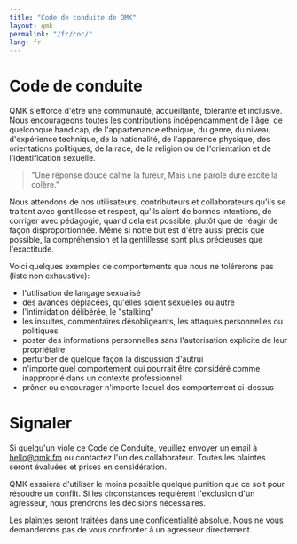 ```yaml
---
title: "Code de conduite de QMK"
layout: qmk
permalink: "/fr/coc/"
lang: fr
---
```


# Code de conduite

QMK s'efforce d'être une communauté, accueillante, tolérante et inclusive. Nous encourageons toutes les contributions indépendamment de l'âge, de quelconque handicap, de l'appartenance ethnique, du genre, du niveau d'expérience technique, de la nationalité, de l'apparence physique, des orientations politiques, de la race, de la religion ou de l'orientation et de l'identification sexuelle.

> "Une réponse douce calme la fureur, Mais une parole dure excite la colère."

Nous attendons de nos utilisateurs, contributeurs et collaborateurs qu'ils se traitent avec gentillesse et respect, qu'ils aient de bonnes intentions, de corriger avec pédagogie, quand cela est possible, plutôt que de réagir de façon disproportionnée. Même si notre but est d'être aussi précis que possible, la compréhension et la gentillesse sont plus précieuses que l'exactitude.

Voici quelques exemples de comportements que nous ne tolérerons pas (liste non exhaustive):

* l'utilisation de langage sexualisé
* des avances déplacées, qu'elles soient sexuelles ou autre
* l'intimidation délibérée, le "stalking"
* les insultes, commentaires désobligeants, les attaques personnelles ou politiques
* poster des informations personnelles sans l'autorisation explicite de leur propriétaire
* perturber de quelque façon la discussion d'autrui
* n'importe quel comportement qui pourrait être considéré comme inapproprié dans un contexte professionnel
* prôner ou encourager n'importe lequel des comportement ci-dessus

# Signaler

Si quelqu'un viole ce Code de Conduite, veuillez envoyer un email à hello@qmk.fm ou contactez l'un des collaborateur. Toutes les plaintes seront évaluées et prises en considération.

QMK essaiera d'utiliser le moins possible quelque punition que ce soit pour résoudre un conflit. Si les circonstances requièrent l'exclusion d'un agresseur, nous prendrons les décisions nécessaires.

Les plaintes seront traitées dans une confidentialité absolue. Nous ne vous demanderons pas de vous confronter à un agresseur directement.
